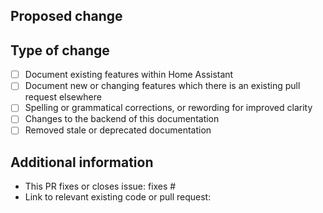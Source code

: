 <!--
  You are amazing! Thanks for contributing to our project!
  Please, DO NOT DELETE ANY TEXT from this template! (unless instructed).
-->

## Proposed change
<!-- 
  Describe the big picture of your changes here to communicate to the
  maintainers why we should accept this pull request.
-->


## Type of change
<!--
  What type of change does your pull request introduce to Home Assistant Developer Documentation? Put an `x` in the appropriate box
  NOTE: Please, check only 1! box! 
  If your PR requires multiple boxes to be checked, you'll most likely need to
  split it into multiple PRs. This makes things easier and faster to code review.
-->

- [ ] Document existing features within Home Assistant
- [ ] Document new or changing features which there is an existing pull request elsewhere
- [ ] Spelling or grammatical corrections, or rewording for improved clarity
- [ ] Changes to the backend of this documentation
- [ ] Removed stale or deprecated documentation

## Additional information
<!--
  Details are important, and help maintainers processing your PR.
  Please be sure to fill out additional details, if applicable.
  
  For documentation relating to existing code please link to the relevant file on the appropriate master or dev branch (i.e.: https://github.com/home-assistant/core/blob/7c784b69638f3e2b3c91294b31a62e1058ba9709/homeassistant/components/random/sensor.py#L48-L57)

  For documentation relating to new or changing code, please link to the corresponding pull request (i.e. home-assistant/core#2). This lets us easily check the status of your proposal.
-->

- This PR fixes or closes issue: fixes #
- Link to relevant existing code or pull request: 
